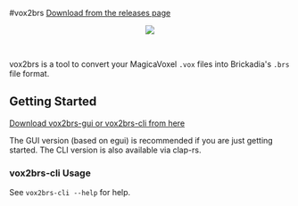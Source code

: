 #vox2brs
[Download from the releases page](https://github.com/Wrapperup/vox2brs/releases)

<p align=center>
<img src=https://user-images.githubusercontent.com/7478134/148273037-be45d3f8-75d2-4a96-9b5c-eeae76c170ea.png>
</p>
<br>

vox2brs is a tool to convert your MagicaVoxel `.vox` files into Brickadia's `.brs` file format.

## Getting Started
[Download vox2brs-gui or vox2brs-cli from here](https://github.com/Wrapperup/vox2brs/releases)

The GUI version (based on egui) is recommended if you are just getting started.
The CLI version is also available via clap-rs.

### vox2brs-cli Usage
See `vox2brs-cli --help` for help.